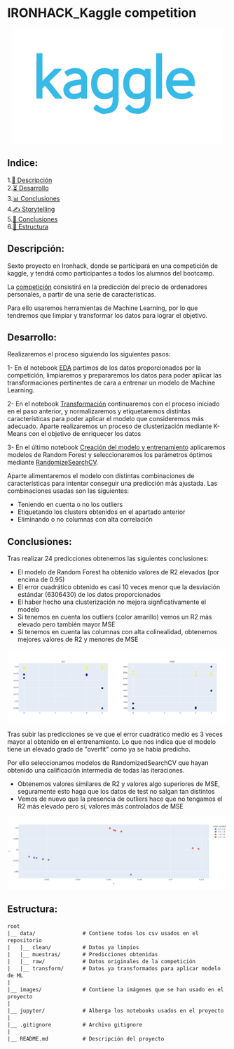 # IRONHACK_Kaggle competition

<div style="text-align:center">
    <img src="./images/kaggle.png" alt="portada">
</div>

## Indice:
1.[📜 Descripción](#descripcion)\
2.[⏳ Desarrollo](#desarrollo)\
3.[📊 Conclusiones](#conclusiones)\
4.[✍️ Storytelling](#story)\
5.[🔬 Conclusiones](#conclusiones)\
6.[📁 Estructura](#Estructura)

## Descripción:<a name="descripcion"/>

Sexto proyecto en Ironhack, donde se participará en una competición de kaggle, y tendrá como participantes a todos los alumnos del bootcamp. 

La [competición](https://www.kaggle.com/competitions/predict-the-price-for-laptops) consistirá en la predicción del precio de ordenadores personales, a partir de una serie de características.

Para ello usaremos herramientas de Machine Learning, por lo que tendremos que limpiar y transformar los datos para lograr el objetivo.

## Desarrollo:<a name="desarrollo"/>

Realizaremos el proceso siguiendo los siguientes pasos:

1- En el notebook [EDA](https://github.com/gusavato/IRONHACK_Kaggle_competition/blob/main/jupyter/EDA.ipynb) partimos de los datos proporcionados por la competición, limpiaremos y prepararemos los datos para poder aplicar las transformaciones pertinentes de cara a entrenar un modelo de Machine Learning.

2- En el notebook [Transformación](https://github.com/gusavato/IRONHACK_Kaggle_competition/blob/main/jupyter/Transformacion.ipynb) continuaremos con el proceso iniciado en el paso anterior, y normalizaremos y etiquetaremos distintas características para poder aplicar el modelo que consideremos más adecuado. Aparte realizaremos un proceso de clusterización mediante K-Means con el objetivo de enriquecer los datos

3- En el último notebook [Creación del modelo y entrenamiento](https://github.com/gusavato/IRONHACK_Kaggle_competition/blob/main/jupyter/Creaci%C3%B3n%20del%20modelo%20y%20entrenamiento%20.ipynb) aplicaremos modelos de Random Forest y seleccionaremos los parámetros óptimos mediante [RandomizeSearchCV](https://scikit-learn.org/stable/modules/generated/sklearn.model_selection.RandomizedSearchCV.html).

Aparte alimentaremos el modelo con distintas combinaciones de características para intentar conseguir una predicción más ajustada. Las combinaciones usadas son las siguientes:
- Teniendo en cuenta o no los outliers
- Etiquetando los clusters obtenidos en el apartado anterior
- Eliminando o no columnas con alta correlación

## Conclusiones:<a name="conclusiones"/>

Tras realizar 24 predicciones obtenemos las siguientes conclusiones:
- El modelo de Random Forest ha obtenido valores de R2 elevados (por encima de 0.95)
- El error cuadrático obtenido es casi 10 veces menor que la desviación estándar (6306430) de los datos proporcionados
- El haber hecho una clusterización no mejora signficativamente el modelo
- Si tenemos en cuenta los outliers (color amarillo) vemos un R2 más elevado pero también mayor MSE
- Si tenemos en cuenta las columnas con alta colinealidad, obtenemos mejores valores de R2 y menores de MSE

<div style="text-align:center">
    <img src="./images/R2vsMSE.png" alt="portada">
</div>

Tras subir las predicciones se ve que el error cuadrático medio es 3 veces mayor al obtenido en el entrenamiento. Lo que nos indica que el modelo tiene un elevado grado de "overfit" como ya se había predicho.

Por ello seleccionamos modelos de RandomizedSearchCV que hayan obtenido una calificación intermedia de todas las iteraciones.

- Obtenemos valores similares de R2 y valores algo superiores de MSE, seguramente esto haga que los datos de test no salgan tan distintos
- Vemos de nuevo que la presencia de outliers hace que no tengamos el R2 más elevado pero sí, valores más controlados de MSE

<div style="text-align:center">
    <img src="./images/medium.png" alt="portada">
</div>

## Estructura:<a name="Estructura"/>

```
root 
|__ data/               # Contiene todos los csv usados en el repositorio            
|   |__ clean/          # Datos ya limpios
|   |__ muestras/       # Predicciones obtenidas
|   |__ raw/            # Datos originales de la competición
|   |__ transform/      # Datos ya transformados para aplicar modelo de ML
|
|__ images/             # Contiene la imágenes que se han usado en el proyecto   
|
|__ jupyter/            # Alberga los notebooks usados en el proyecto
|
|__ .gitignore          # Archivo gitignore     
|
|__ README.md           # Descripción del proyecto